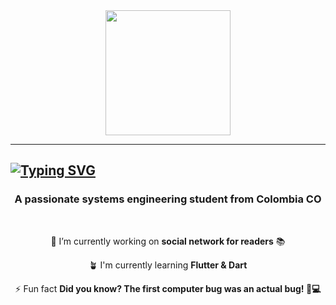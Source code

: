 <div id="header" align="center">
    <img src="https://media.giphy.com/media/scZPhLqaVOM1qG4lT9/giphy.gif" width="200">
</div>

---

[![Typing SVG](https://readme-typing-svg.demolab.com?font=Josefin+Sans&weight=700&size=30&duration=3990&pause=500&color=8338EC&width=435&lines=Hi+There!+%F0%9F%91%8B%F0%9F%8F%BB;I'm+Alvaro+Alvarez)](https://git.io/typing-svg)
---
<h3 align="center">A passionate systems engineering student from Colombia CO</h3>

<br>

<div align="center">

   🔭 I’m currently working on **social network for readers** 📚

   🪴 I'm currently learning **Flutter & Dart**

   ⚡ Fun fact **Did you know? The first computer bug was an actual bug! 🐛💻**

</div>
